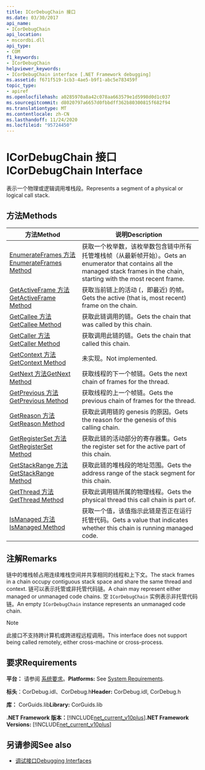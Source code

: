 ```yaml
---
title: ICorDebugChain 接口
ms.date: 03/30/2017
api_name:
- ICorDebugChain
api_location:
- mscordbi.dll
api_type:
- COM
f1_keywords:
- ICorDebugChain
helpviewer_keywords:
- ICorDebugChain interface [.NET Framework debugging]
ms.assetid: f671f519-1cb3-4ae5-b9f1-abc5e783459f
topic_type:
- apiref
ms.openlocfilehash: a0285970a8a42c078aa663579e1d5998d0d1c037
ms.sourcegitcommit: d8020797a6657d0fbbdff362b80300815f682f94
ms.translationtype: MT
ms.contentlocale: zh-CN
ms.lasthandoff: 11/24/2020
ms.locfileid: "95724450"
---
```

# <a name="icordebugchain-interface"></a><span data-ttu-id="c340f-102">ICorDebugChain 接口</span><span class="sxs-lookup"><span data-stu-id="c340f-102">ICorDebugChain Interface</span></span>

<span data-ttu-id="c340f-103">表示一个物理或逻辑调用堆栈段。</span><span class="sxs-lookup"><span data-stu-id="c340f-103">Represents a segment of a physical or logical call stack.</span></span>  
  
## <a name="methods"></a><span data-ttu-id="c340f-104">方法</span><span class="sxs-lookup"><span data-stu-id="c340f-104">Methods</span></span>  
  
|<span data-ttu-id="c340f-105">方法</span><span class="sxs-lookup"><span data-stu-id="c340f-105">Method</span></span>|<span data-ttu-id="c340f-106">说明</span><span class="sxs-lookup"><span data-stu-id="c340f-106">Description</span></span>|  
|------------|-----------------|  
|[<span data-ttu-id="c340f-107">EnumerateFrames 方法</span><span class="sxs-lookup"><span data-stu-id="c340f-107">EnumerateFrames Method</span></span>](icordebugchain-enumerateframes-method.md)|<span data-ttu-id="c340f-108">获取一个枚举数，该枚举数包含链中所有托管堆栈帧（从最新帧开始）。</span><span class="sxs-lookup"><span data-stu-id="c340f-108">Gets an enumerator that contains all the managed stack frames in the chain, starting with the most recent frame.</span></span>|  
|[<span data-ttu-id="c340f-109">GetActiveFrame 方法</span><span class="sxs-lookup"><span data-stu-id="c340f-109">GetActiveFrame Method</span></span>](icordebugchain-getactiveframe-method.md)|<span data-ttu-id="c340f-110">获取当前链上的活动 (，即最近) 的帧。</span><span class="sxs-lookup"><span data-stu-id="c340f-110">Gets the active (that is, most recent) frame on the chain.</span></span>|  
|[<span data-ttu-id="c340f-111">GetCallee 方法</span><span class="sxs-lookup"><span data-stu-id="c340f-111">GetCallee Method</span></span>](icordebugchain-getcallee-method.md)|<span data-ttu-id="c340f-112">获取此链调用的链。</span><span class="sxs-lookup"><span data-stu-id="c340f-112">Gets the chain that was called by this chain.</span></span>|  
|[<span data-ttu-id="c340f-113">GetCaller 方法</span><span class="sxs-lookup"><span data-stu-id="c340f-113">GetCaller Method</span></span>](icordebugchain-getcaller-method.md)|<span data-ttu-id="c340f-114">获取调用此链的链。</span><span class="sxs-lookup"><span data-stu-id="c340f-114">Gets the chain that called this chain.</span></span>|  
|[<span data-ttu-id="c340f-115">GetContext 方法</span><span class="sxs-lookup"><span data-stu-id="c340f-115">GetContext Method</span></span>](icordebugchain-getcontext-method.md)|<span data-ttu-id="c340f-116">未实现。</span><span class="sxs-lookup"><span data-stu-id="c340f-116">Not implemented.</span></span>|  
|[<span data-ttu-id="c340f-117">GetNext 方法</span><span class="sxs-lookup"><span data-stu-id="c340f-117">GetNext Method</span></span>](icordebugchain-getnext-method.md)|<span data-ttu-id="c340f-118">获取线程的下一个帧链。</span><span class="sxs-lookup"><span data-stu-id="c340f-118">Gets the next chain of frames for the thread.</span></span>|  
|[<span data-ttu-id="c340f-119">GetPrevious 方法</span><span class="sxs-lookup"><span data-stu-id="c340f-119">GetPrevious Method</span></span>](icordebugchain-getprevious-method.md)|<span data-ttu-id="c340f-120">获取线程的上一个帧链。</span><span class="sxs-lookup"><span data-stu-id="c340f-120">Gets the previous chain of frames for the thread.</span></span>|  
|[<span data-ttu-id="c340f-121">GetReason 方法</span><span class="sxs-lookup"><span data-stu-id="c340f-121">GetReason Method</span></span>](icordebugchain-getreason-method.md)|<span data-ttu-id="c340f-122">获取此调用链的 genesis 的原因。</span><span class="sxs-lookup"><span data-stu-id="c340f-122">Gets the reason for the genesis of this calling chain.</span></span>|  
|[<span data-ttu-id="c340f-123">GetRegisterSet 方法</span><span class="sxs-lookup"><span data-stu-id="c340f-123">GetRegisterSet Method</span></span>](icordebugchain-getregisterset-method.md)|<span data-ttu-id="c340f-124">获取此链的活动部分的寄存器集。</span><span class="sxs-lookup"><span data-stu-id="c340f-124">Gets the register set for the active part of this chain.</span></span>|  
|[<span data-ttu-id="c340f-125">GetStackRange 方法</span><span class="sxs-lookup"><span data-stu-id="c340f-125">GetStackRange Method</span></span>](icordebugchain-getstackrange-method.md)|<span data-ttu-id="c340f-126">获取此链的堆栈段的地址范围。</span><span class="sxs-lookup"><span data-stu-id="c340f-126">Gets the address range of the stack segment for this chain.</span></span>|  
|[<span data-ttu-id="c340f-127">GetThread 方法</span><span class="sxs-lookup"><span data-stu-id="c340f-127">GetThread Method</span></span>](icordebugchain-getthread-method.md)|<span data-ttu-id="c340f-128">获取此调用链所属的物理线程。</span><span class="sxs-lookup"><span data-stu-id="c340f-128">Gets the physical thread this call chain is part of.</span></span>|  
|[<span data-ttu-id="c340f-129">IsManaged 方法</span><span class="sxs-lookup"><span data-stu-id="c340f-129">IsManaged Method</span></span>](icordebugchain-ismanaged-method.md)|<span data-ttu-id="c340f-130">获取一个值，该值指示此链是否正在运行托管代码。</span><span class="sxs-lookup"><span data-stu-id="c340f-130">Gets a value that indicates whether this chain is running managed code.</span></span>|  
  
## <a name="remarks"></a><span data-ttu-id="c340f-131">注解</span><span class="sxs-lookup"><span data-stu-id="c340f-131">Remarks</span></span>  

 <span data-ttu-id="c340f-132">链中的堆栈帧占用连续堆栈空间并共享相同的线程和上下文。</span><span class="sxs-lookup"><span data-stu-id="c340f-132">The stack frames in a chain occupy contiguous stack space and share the same thread and context.</span></span> <span data-ttu-id="c340f-133">链可以表示托管或非托管代码链。</span><span class="sxs-lookup"><span data-stu-id="c340f-133">A chain may represent either managed or unmanaged code chains.</span></span> <span data-ttu-id="c340f-134">空 `ICorDebugChain` 实例表示非托管代码链。</span><span class="sxs-lookup"><span data-stu-id="c340f-134">An empty `ICorDebugChain` instance represents an unmanaged code chain.</span></span>  
  
> [!NOTE]
> <span data-ttu-id="c340f-135">此接口不支持跨计算机或跨进程远程调用。</span><span class="sxs-lookup"><span data-stu-id="c340f-135">This interface does not support being called remotely, either cross-machine or cross-process.</span></span>  
  
## <a name="requirements"></a><span data-ttu-id="c340f-136">要求</span><span class="sxs-lookup"><span data-stu-id="c340f-136">Requirements</span></span>  

 <span data-ttu-id="c340f-137">**平台：** 请参阅 [系统要求](../../get-started/system-requirements.md)。</span><span class="sxs-lookup"><span data-stu-id="c340f-137">**Platforms:** See [System Requirements](../../get-started/system-requirements.md).</span></span>  
  
 <span data-ttu-id="c340f-138">**标头**：CorDebug.idl、CorDebug.h</span><span class="sxs-lookup"><span data-stu-id="c340f-138">**Header:** CorDebug.idl, CorDebug.h</span></span>  
  
 <span data-ttu-id="c340f-139">**库：** CorGuids.lib</span><span class="sxs-lookup"><span data-stu-id="c340f-139">**Library:** CorGuids.lib</span></span>  
  
 <span data-ttu-id="c340f-140">**.NET Framework 版本：**[!INCLUDE[net_current_v10plus](../../../../includes/net-current-v10plus-md.md)]</span><span class="sxs-lookup"><span data-stu-id="c340f-140">**.NET Framework Versions:** [!INCLUDE[net_current_v10plus](../../../../includes/net-current-v10plus-md.md)]</span></span>  
  
## <a name="see-also"></a><span data-ttu-id="c340f-141">另请参阅</span><span class="sxs-lookup"><span data-stu-id="c340f-141">See also</span></span>

- [<span data-ttu-id="c340f-142">调试接口</span><span class="sxs-lookup"><span data-stu-id="c340f-142">Debugging Interfaces</span></span>](debugging-interfaces.md)
